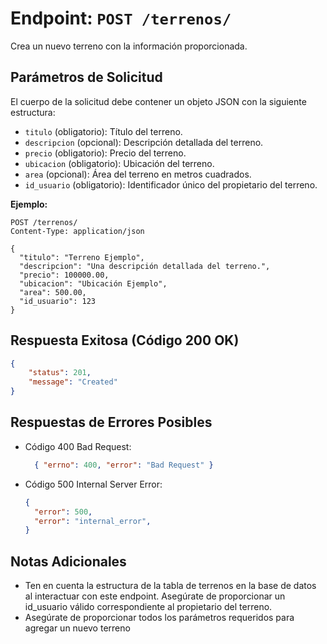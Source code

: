 # Endpoint: `POST /terrenos/`

Crea un nuevo terreno con la información proporcionada.

## Parámetros de Solicitud

El cuerpo de la solicitud debe contener un objeto JSON con la siguiente estructura:

- `titulo` (obligatorio): Título del terreno.
- `descripcion` (opcional): Descripción detallada del terreno.
- `precio` (obligatorio): Precio del terreno.
- `ubicacion` (obligatorio): Ubicación del terreno.
- `area` (opcional): Área del terreno en metros cuadrados.
- `id_usuario` (obligatorio): Identificador único del propietario del terreno.

**Ejemplo:**
```http
POST /terrenos/
Content-Type: application/json

{
  "titulo": "Terreno Ejemplo",
  "descripcion": "Una descripción detallada del terreno.",
  "precio": 100000.00,
  "ubicacion": "Ubicación Ejemplo",
  "area": 500.00,
  "id_usuario": 123
}
```
## Respuesta Exitosa (Código 200 OK)
```json
{
    "status": 201,
    "message": "Created"
}
```

## Respuestas de Errores Posibles
- Código 400 Bad Request:

  ```json
    { "errno": 400, "error": "Bad Request" }
  ```

- Código 500 Internal Server Error:
  ```json
  {
    "error": 500,
    "error": "internal_error",
  }
  ``` 

## Notas Adicionales

- Ten en cuenta la estructura de la tabla de terrenos en la base de datos al interactuar con este endpoint. Asegúrate de proporcionar un id_usuario válido correspondiente al propietario del terreno.
- Asegúrate de proporcionar todos los parámetros requeridos para agregar un nuevo terreno